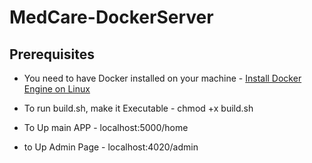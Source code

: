 # MedCare-DockerServer
## Prerequisites
- You need to have Docker installed on your machine - [Install Docker Engine on Linux](https://docs.docker.com/engine/install/#server)

- To run build.sh, make it Executable - chmod +x build.sh
- To Up main APP - localhost:5000/home
- to Up Admin Page - localhost:4020/admin
